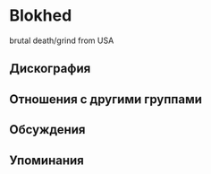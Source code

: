 # Blokhed

brutal death/grind from USA

## Дискография


## Отношения с другими группами


## Обсуждения


## Упоминания


